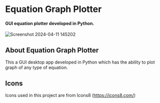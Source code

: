 # Equation Graph Plotter
#### GUI equation plotter developed in Python.

![Screenshot 2024-04-11 145202](https://github.com/rishi-2410/Equation-Graph-Plotter/assets/85857942/334ad7ac-8b9e-463a-9a43-47fc4fb45c9c)


## About Equation Graph Plotter
This a GUI desktop app developed in Python which has the ability to plot graph of any type of equation.

## Icons
Icons used in this project are from Icons8 (https://icons8.com/)
